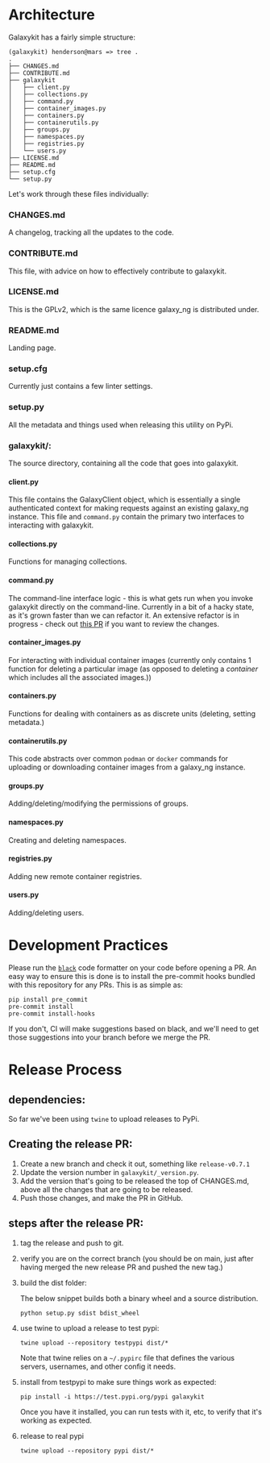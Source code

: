 # Architecture

Galaxykit has a fairly simple structure:

```
(galaxykit) henderson@mars => tree .
.
├── CHANGES.md
├── CONTRIBUTE.md
├── galaxykit
│   ├── client.py
│   ├── collections.py
│   ├── command.py
│   ├── container_images.py
│   ├── containers.py
│   ├── containerutils.py
│   ├── groups.py
│   ├── namespaces.py
│   ├── registries.py
│   └── users.py
├── LICENSE.md
├── README.md
├── setup.cfg
└── setup.py
```

Let's work through these files individually:

### CHANGES.md
A changelog, tracking all the updates to the code.

### CONTRIBUTE.md

This file, with advice on how to effectively contribute to galaxykit.

### LICENSE.md

This is the GPLv2, which is the same licence galaxy_ng is distributed under.

### README.md

Landing page.

### setup.cfg

Currently just contains a few linter settings.

### setup.py

All the metadata and things used when releasing this utility on PyPi.

### galaxykit/:

The source directory, containing all the code that goes into galaxykit.

#### client.py

This file contains the GalaxyClient object, which is essentially a single authenticated context for making requests against an existing galaxy_ng instance. This file and `command.py` contain the primary two interfaces to interacting with galaxykit.

#### collections.py

Functions for managing collections.

#### command.py

The command-line interface logic - this is what gets run when you invoke galaxykit directly on the command-line. Currently in a bit of a hacky state, as it's grown faster than we can refactor it. An extensive refactor is in progress - check out [this PR](https://github.com/ansible/galaxykit/pull/30) if you want to review the changes.

#### container_images.py

For interacting with individual container images (currently only contains 1 function for deleting a particular image (as opposed to deleting a _container_ which includes all the associated images.))

#### containers.py

Functions for dealing with containers as as discrete units (deleting, setting metadata.)

#### containerutils.py

This code abstracts over common `podman` or `docker` commands for uploading or downloading container images from a galaxy_ng instance.

#### groups.py

Adding/deleting/modifying the permissions of groups.

#### namespaces.py

Creating and deleting namespaces.

#### registries.py

Adding new remote container registries.

#### users.py

Adding/deleting users.


# Development Practices

Please run the [`black`](https://pypi.org/project/black/) code formatter on your code before opening a PR. An easy way to ensure this is done is to install the pre-commit hooks bundled with this repository for any PRs. This is as simple as:

```
pip install pre_commit
pre-commit install
pre-commit install-hooks
```

If you don't, CI will make suggestions based on black, and we'll need to get those suggestions into your branch before we merge the PR.

# Release Process

## dependencies:

So far we've been using `twine` to upload releases to PyPi.

## Creating the release PR:

1. Create a new branch and check it out, something like `release-v0.7.1`
2. Update the version number in `galaxykit/_version.py`.
3. Add the version that's going to be released the top of CHANGES.md, above all the changes that are going to be released.
4. Push those changes, and make the PR in GitHub.

## steps after the release PR:

1. tag the release and push to git.

2. verify you are on the correct branch (you should be on main, just after having merged the new release PR and pushed the new tag.)

3. build the dist folder:

    The below snippet builds both a binary wheel and a source distribution.

    ```shell
    python setup.py sdist bdist_wheel
    ```

4. use twine to upload a release to test pypi:

    ```shell
    twine upload --repository testpypi dist/*
    ```

    Note that twine relies on a `~/.pypirc` file that defines the various servers, usernames, and other config it needs.

5. install from testpypi to make sure things work as expected:

    ```shell
    pip install -i https://test.pypi.org/pypi galaxykit
    ```

    Once you have it installed, you can run tests with it, etc, to verify that it's working as expected.

6. release to real pypi

    ```shell
    twine upload --repository pypi dist/*
    ```
